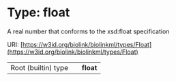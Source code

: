 
# Type: float


A real number that conforms to the xsd:float specification

URI: [https://w3id.org/biolink/biolinkml/types/Float](https://w3id.org/biolink/biolinkml/types/Float)

|  |  |  |
| --- | --- | --- |
| Root (builtin) type | | **float** |
